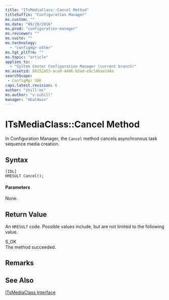 ```yaml
---
title: "ITsMediaClass::Cancel Method"
titleSuffix: "Configuration Manager"
ms.custom: ""
ms.date: "09/20/2016"
ms.prod: "configuration-manager"
ms.reviewer: ""
ms.suite: ""
ms.technology:
  - "configmgr-other"
ms.tgt_pltfrm: ""
ms.topic: "article"
applies_to:
  - "System Center Configuration Manager (current branch)"
ms.assetid: b8152a53-aca0-4486-b2ad-e9c146aa1d4asearchScope: - ConfigMgr SDK
caps.latest.revision: 6
author: "shill-ms"
ms.author: "v-suhill"
manager: "mbaldwin"
---
```

# ITsMediaClass::Cancel Method
In Configuration Manager, the `Cancel` method cancels asynchronous task sequence media creation.  

## Syntax  

```  
[IDL]  
HRESULT Cancel();  
```  

#### Parameters  
 None.  

## Return Value  
 An `HRESULT` code. Possible values include, but are not limited to the following value.  

 S_OK  
 The method succeeded.  

## Remarks  

## See Also  
 [ITsMediaClass Interface](../../../develop/reference/misc/itsmediaclass-interface.md)
